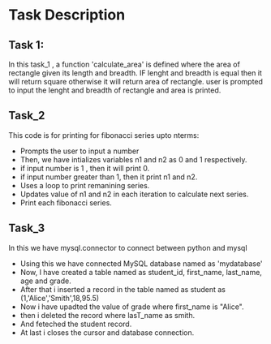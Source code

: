 # Task Description

## Task 1:

In this task_1 , a function 'calculate_area' is defined where the area of rectangle given its length and breadth. IF lenght and breadth is equal then it will return square otherwise it will return area of rectangle. user is prompted to input the lenght and breadth of rectangle and area is printed.

## Task_2

This code is for printing for fibonacci series upto nterms: 

- Prompts the user to input a number
- Then, we have intializes variables n1 and n2 as 0 and 1 respectively.
- if input number is 1 , then it will print 0.
- if input number greater than 1, then it print n1 and n2.
- Uses a loop to print remanining series.
- Updates value of n1 and n2 in each iteration to calculate next series.
- Print each fibonacci series.


## Task_3

In this we have mysql.connector to connect between python and mysql

- Using this we have connected MySQL database named as 'mydatabase'
- Now, I have created a table named as student_id, first_name, last_name, age and grade.
- After that i inserted a record in the table named as student as (1,'Alice','Smith',18,95.5)
- Now i have upadted the value of grade where first_name is "Alice".
- then i deleted the record where lasT_name as smith.
- And feteched the student record.
- At last i closes the cursor and database connection.
